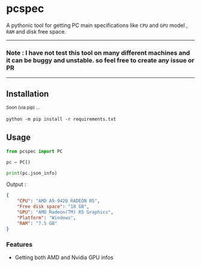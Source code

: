# pcspec
A pythonic tool for getting PC main specifications like `CPU` and `GPU` model , `RAM` and disk free space.

<hr>

### Note : I have not test this tool on many different machines and it can be buggy and unstable. so feel free to create any issue or PR

<hr>

## Installation
<sub>Soon (via pip) ...</sub>
<br>
<br>
`python -m pip install -r requirements.txt`


## Usage
```python
from pcspec import PC

pc = PC()

print(pc.json_info)
```
Output :
```json
{
    "CPU": "AMD A9-9420 RADEON R5",
    "Free disk space": "18 GB",
    "GPU": "AMD Radeon(TM) R5 Graphics",
    "Platform": "Windows",
    "RAM": "7.5 GB"
}
```
### Features
- Getting both AMD and Nvidia GPU infos
